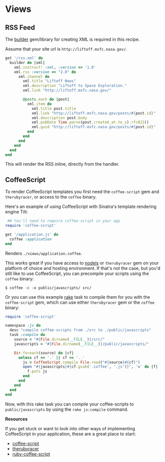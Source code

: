 Views
=====

RSS Feed
--------

The [builder][builder] gem/library for creating XML is required in this recipe.

Assume that your site url is `http://liftoff.msfc.nasa.gov/`.

```ruby
get '/rss.xml' do
  builder do |xml|
    xml.instruct! :xml, :version => '1.0'
    xml.rss :version => "2.0" do
      xml.channel do
        xml.title "Liftoff News"
        xml.description "Liftoff to Space Exploration."
        xml.link "http://liftoff.msfc.nasa.gov/"

        @posts.each do |post|
          xml.item do
            xml.title post.title
            xml.link "http://liftoff.msfc.nasa.gov/posts/#{post.id}"
            xml.description post.body
            xml.pubDate Time.parse(post.created_at.to_s).rfc822()
            xml.guid "http://liftoff.msfc.nasa.gov/posts/#{post.id}"
          end
        end
      end
    end
  end
end
```

This will render the RSS inline, directly from the handler.

CoffeeScript
------------
To render CoffeeScript templates you first need the `coffee-script` gem and
`therubyracer`, or access to the `coffee` binary.

Here's an example of using CoffeeScript with Sinatra's template rendering
engine Tilt:

```ruby
 ## You'll need to require coffee-script in your app
require 'coffee-script'

get '/application.js' do
  coffee :application
end
```

Renders `./views/application.coffee`.

This works great if you have access to [nodejs][nodejs] or `therubyracer` gem
on your platform of choice and hosting environment. If that's not the case, but
you'd still like to use CoffeeScript, you can precompile your scripts using the
`coffee` binary:

```
$ coffee -c -o public/javascripts/ src/
```

Or you can use this example [rake][rake] task to compile them for you with the
`coffee-script` gem, which can use either `therubyracer` gem or the `coffee`
binary:

```ruby
require 'coffee-script'

namespace :js do
  desc "compile coffee-scripts from ./src to ./public/javascripts"
  task :compile do
    source = "#{File.dirname(__FILE__)}/src/"
    javascripts = "#{File.dirname(__FILE__)}/public/javascripts/"

    Dir.foreach(source) do |cf|
      unless cf == '.' || cf == '..'
        js = CoffeeScript.compile File.read("#{source}#{cf}")
        open "#{javascripts}#{cf.gsub('.coffee', '.js')}", 'w' do |f|
          f.puts js
        end
      end
    end
  end
end
```

Now, with this rake task you can compile your coffee-scripts to
`public/javascripts` by using the `rake js:compile` command.

**Resources**

If you get stuck or want to look into other ways of implementing CoffeeScript
in your application, these are a great place to start:

*   [coffee-script][coffee-script-url]
*   [therubyracer][therubyracer]
*   [ruby-coffee-script][ruby-coffee-script]

[therubyracer]: http://github.com/cowboyd/therubyracer
[coffee-script-repo]: http://github.com/jashkenas/coffee-script
[coffee-script-url]: http://coffeescript.org/
[builder]: http://builder.rubyforge.org/
[rake]: http://rake.rubyforge.org/
[nodejs]: http://nodejs.org/
[ruby-coffee-script]: http://github.com/josh/ruby-coffee-script
